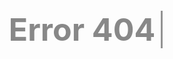 <html>
<head>
  <title>404 - File Not Found</title>
  <style>
        *{
        transition: all 0.6s;
    }

    html {
        height: 100%;
    }

    body{
        font-family: 'Lato', sans-serif;
        color: #888;
        margin: 0;
    }

    #main{
        display: table;
        width: 100%;
        height: 100vh;
        text-align: center;
    }

    .fof{
        display: table-cell;
        vertical-align: middle;
    }

    .fof h1{
        font-size: 50px;
        display: inline-block;
        padding-right: 12px;
        animation: type .5s alternate infinite;
    }

    @keyframes type{
        from{box-shadow: inset -3px 0px 0px #888;}
        to{box-shadow: inset -3px 0px 0px transparent;}
    }
  </style>
</head>
<body>
  <div id="main">
      <div class="fof">
            <h1>Error 404</h1>
      </div>
  </div>
</body>  
</html>
